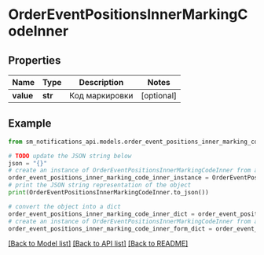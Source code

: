 # OrderEventPositionsInnerMarkingCodeInner


## Properties

Name | Type | Description | Notes
------------ | ------------- | ------------- | -------------
**value** | **str** | Код маркировки | [optional] 

## Example

```python
from sm_notifications_api.models.order_event_positions_inner_marking_code_inner import OrderEventPositionsInnerMarkingCodeInner

# TODO update the JSON string below
json = "{}"
# create an instance of OrderEventPositionsInnerMarkingCodeInner from a JSON string
order_event_positions_inner_marking_code_inner_instance = OrderEventPositionsInnerMarkingCodeInner.from_json(json)
# print the JSON string representation of the object
print(OrderEventPositionsInnerMarkingCodeInner.to_json())

# convert the object into a dict
order_event_positions_inner_marking_code_inner_dict = order_event_positions_inner_marking_code_inner_instance.to_dict()
# create an instance of OrderEventPositionsInnerMarkingCodeInner from a dict
order_event_positions_inner_marking_code_inner_form_dict = order_event_positions_inner_marking_code_inner.from_dict(order_event_positions_inner_marking_code_inner_dict)
```
[[Back to Model list]](../README.md#documentation-for-models) [[Back to API list]](../README.md#documentation-for-api-endpoints) [[Back to README]](../README.md)


